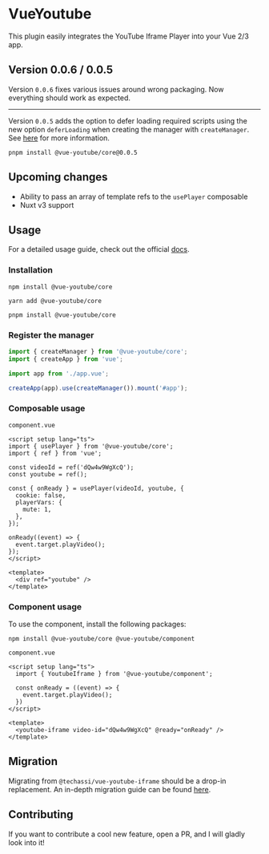 # VueYoutube

This plugin easily integrates the YouTube Iframe Player into your Vue 2/3 app.

## Version 0.0.6 / 0.0.5

Version `0.0.6` fixes various issues around wrong packaging. Now everything should work as expected.

---

Version `0.0.5` adds the option to defer loading required scripts using the new option `deferLoading` when creating the
manager with `createManager`. See [here](https://vue-youtube.github.io/docs/usage/manager#deferloading) for more
information.

```shell
pnpm install @vue-youtube/core@0.0.5
```

## Upcoming changes

- Ability to pass an array of template refs to the `usePlayer` composable
- Nuxt v3 support

## Usage

For a detailed usage guide, check out the official [docs](https://vue-youtube.github.io/docs/).

### Installation

```shell
npm install @vue-youtube/core
```

```shell
yarn add @vue-youtube/core
```

```shell
pnpm install @vue-youtube/core
```

### Register the manager

```ts
import { createManager } from '@vue-youtube/core';
import { createApp } from 'vue';

import app from './app.vue';

createApp(app).use(createManager()).mount('#app');
```

### Composable usage

`component.vue`

```vue
<script setup lang="ts">
import { usePlayer } from '@vue-youtube/core';
import { ref } from 'vue';

const videoId = ref('dQw4w9WgXcQ');
const youtube = ref();

const { onReady } = usePlayer(videoId, youtube, {
  cookie: false,
  playerVars: {
    mute: 1,
  },
});

onReady((event) => {
  event.target.playVideo();
});
</script>

<template>
  <div ref="youtube" />
</template>
```

### Component usage

To use the component, install the following packages:

```
npm install @vue-youtube/core @vue-youtube/component
```

`component.vue`

```vue
<script setup lang="ts">
  import { YoutubeIframe } from '@vue-youtube/component';

  const onReady = ((event) => {
    event.target.playVideo();
  })
</script>

<template>
  <youtube-iframe video-id="dQw4w9WgXcQ" @ready="onReady" />
</template>
```

## Migration

Migrating from `@techassi/vue-youtube-iframe` should be a drop-in replacement. An in-depth migration guide can be found
[here](https://vue-youtube.github.io/docs/migration/).

## Contributing

If you want to contribute a cool new feature, open a PR, and I will gladly look into it!
